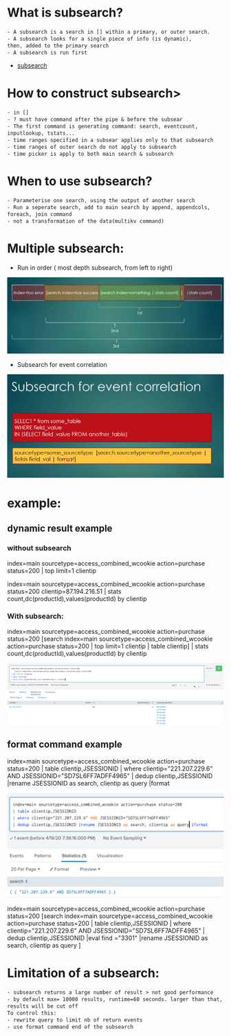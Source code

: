 # What is subsearch?

	- A subsearch is a search in [] within a primary, or outer search.
	- A subsearch looks for a single piece of info (is dynamic), 
	then, added to the primary search
	- A subsearch is run first

* [subsearch](https://docs.splunk.com/Documentation/Splunk/8.0.3/SearchTutorial/Useasubsearch)

# How to construct subsearch>
	
	- in []
	- ? must have command after the pipe & before the subsear
	- The first command is generating command: search, eventcount,
	inputlookup, tstats...
	- time ranges specified in a subsear applies only to that subsearch
	- time ranges of outer search do not apply to subsearch
	- time picker is apply to both main search & subsearch

# When to use subsearch?
	
	- Parameterise one search, using the output of another search
	- Run a seperate search, add to main search by append, appendcols, foreach, join command
	- not a transformation of the data(multikv command)

# Multiple subsearch:
- Run in order ( most depth subsearch, from left to right)

![](image./subsearch1.png)

- Subsearch for event correlation

![](image./subsearch2.png)
# example:
## dynamic result example
### without subsearch
index=main sourcetype=access_combined_wcookie action=purchase status=200
| top limit=1 clientip

index=main sourcetype=access_combined_wcookie action=purchase status=200 clientip=87.194.216.51
| stats count,dc(productId),values(productId) by clientip

### With subsearch:
index=main sourcetype=access_combined_wcookie action=purchase status=200 
    [search index=main sourcetype=access_combined_wcookie action=purchase status=200
| top limit=1 clientip 
| table clientip]
| stats count,dc(productId),values(productId) by clientip

![](image./subsearch3.png)

## format command example
index=main sourcetype=access_combined_wcookie action=purchase status=200
| table clientip,JSESSIONID
| where clientip="221.207.229.6" AND JSESSIONID="SD7SL6FF7ADFF4965"
| dedup clientip,JSESSIONID |rename JSESSIONID as search, clientip as query |format

![](image./subsearch4.png)

index=main sourcetype=access_combined_wcookie action=purchase status=200
[search index=main sourcetype=access_combined_wcookie action=purchase status=200
| table clientip,JSESSIONID
| where clientip="221.207.229.6" AND JSESSIONID="SD7SL6FF7ADFF4965"
| dedup clientip,JSESSIONID |eval find ="3301" |rename JSESSIONID as search, clientip as query ]

# Limitation of a subsearch:
	
	- subsearch returns a large number of result > not good performance
	- by default max= 10000 results, runtime=60 seconds. larger than that, results will be cut off
	To control this:
	- rewrite query to limit nb of return events
	- use format command end of the subsearch
